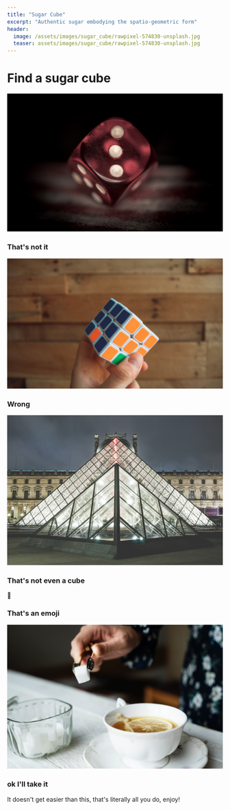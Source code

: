 ```yaml
---
title: "Sugar Cube"
excerpt: "Authentic sugar embodying the spatio-geometric form"
header:
  image: /assets/images/sugar_cube/rawpixel-574830-unsplash.jpg
  teaser: assets/images/sugar_cube/rawpixel-574830-unsplash.jpg
---
```


# Find a sugar cube
![Not a sugar cube](/assets/images/sugar_cube/mike-szczepanski-383929-unsplash.jpg)

### That's not it

![nope](/assets/images/sugar_cube/neonbrand-635850-unsplash.jpg)

### Wrong

![nope](/assets/images/sugar_cube/paul-dufour-63732-unsplash.jpg)

### That's not even a cube

:cookie:

### That's an emoji

![sugar cube](/assets/images/sugar_cube/rawpixel-568377-unsplash.jpg)

### ok I'll take it


It doesn't get easier than this, that's literally all you do, enjoy!